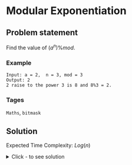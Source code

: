 # Modular Exponentiation

## Problem statement

Find the value of $(a^n)$%$mod$.

### Example
```
Input: a = 2,  n = 3, mod = 3
Output: 2
2 raise to the power 3 is 8 and 8%3 = 2.
```

### Tages
```Maths```, ```bitmask```

## Solution
Expected Time Complexity: $Log(n)$

<details><summary>Click - to see solution</summary>

## Solution:
Lets take $a = 5$ and $b = 6$.

Further $b$ in binary representation can be written as $(110)_2$

$b = 6 = 2^2 + 2^1 + 2^0*0 = 4 + 2 + 0$

$5^6 = 5^($$^4$$^+$$^2$$^+$$^0$$^) = 5^4*5^2*5^0$

To compute $a^n$ iterate over bits of $n$, if the $ith$ bit is set then multiple $2^i$ with answer and do answer = answer % mod.

Time Complexity: $log(n)$

import Tabs from '@theme/Tabs';
import TabItem from '@theme/TabItem';

<Tabs>
<TabItem value="cpp" label="C++">

```cpp
#include <iostream>
using namespace std;

int ModularExponent(int a, int n, int mod) {
    int ans = 1;
    while (n > 0) {
        int bit = n & 1;
        if (bit) {
            ans = (ans * a) % mod;
        }
        n >>= 1;
        a = (a * a) % mod;
    }
    return ans;
}

int main() {
    
    int a = 2;
    int n = 3;
    int mod = 3
    cout << ModularExponent(a, n, mod) << "\n";
}
```

</TabItem>
<TabItem value="py" label="Python">

```py
def ModularExponent(a, n, mod):
    ans = 1
    while (n > 0):
        bit = n & 1
        if bit:
            ans = (ans * a) % mod
        n >>= 1
        a *= a
        a %= mod
    return ans

print(ModularExponent(2, 3, 3))
```

</TabItem>
</Tabs>

## Output
```txt
2
```

</details>




